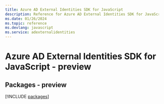 ```yaml
---
title: Azure AD External Identities SDK for JavaScript
description: Reference for Azure AD External Identities SDK for JavaScript
ms.date: 01/26/2024
ms.topic: reference
ms.devlang: javascript
ms.service: adexternalidentities
---
```

# Azure AD External Identities SDK for JavaScript - preview
## Packages - preview
[!INCLUDE [packages](ad-external-identities-index.md)]